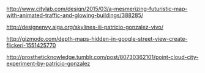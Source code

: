http://www.citylab.com/design/2015/03/a-mesmerizing-futuristic-map-with-animated-traffic-and-glowing-buildings/388285/

http://designenvy.aiga.org/skylines-iii-patricio-gonzalez-vivo/

http://gizmodo.com/depth-maps-hidden-in-google-street-view-create-flickeri-1551425770

http://prostheticknowledge.tumblr.com/post/80730362101/point-cloud-city-experiment-by-patricio-gonzalez
